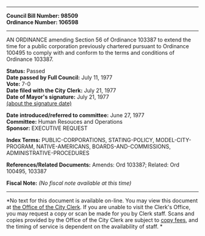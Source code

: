 * * * * *  
  
**Council Bill Number: [](#h0)[](#h2)98509**   
**Ordinance Number: 106598**  
  
* * * * *  
  
AN ORDINANCE amending Section 56 of Ordinance 103387 to extend the time for a public corporation previously chartered pursuant to Ordinance 100495 to comply with and conform to the terms and conditions of Ordinance 103387.  
  
**Status:** Passed   
**Date passed by Full Council:** July 11, 1977   
**Vote:** 7-0   
**Date filed with the City Clerk:** July 21, 1977   
**Date of Mayor's signature:** July 21, 1977   
[(about the signature date)](/~public/approvaldate.htm)   
  
  
**Date introduced/referred to committee:** June 27, 1977   
**Committee:** Human Resouces and Operations   
**Sponsor:** EXECUTIVE REQUEST   
  
**Index Terms:** PUBLIC-CORPORATIONS, STATING-POLICY, MODEL-CITY-PROGRAM, NATIVE-AMERICANS, BOARDS-AND-COMMISSIONS, ADMINISTRATIVE-PROCEDURES  
  
**References/Related Documents:** Amends: Ord 103387; Related: Ord 100495, 103387  
  
**Fiscal Note:** *(No fiscal note available at this time)*  
  
* * * * *  
  
*No text for this document is available on-line. You may view this document at [the Office of the City Clerk](http://www.seattle.gov/leg/clerk/contactUs.htm). If you are unable to visit the Clerk's Office, you may request a copy or scan be made for you by Clerk staff. Scans and copies provided by the Office of the City Clerk are subject to [copy fees](http://clerk.seattle.gov/~public/clerkfees.htm), and the timing of service is dependent on the availability of staff. *  
  
  
